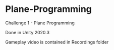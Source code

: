 # Plane-Programming
Challenge 1 - Plane Programming

Done in Unity 2020.3

Gameplay video is contained in Recordings folder
